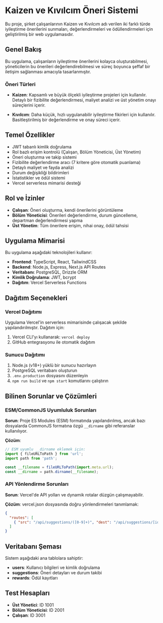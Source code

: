 # Kaizen ve Kıvılcım Öneri Sistemi

Bu proje, şirket çalışanlarının Kaizen ve Kıvılcım adı verilen iki farklı türde iyileştirme önerilerini sunmaları, değerlendirmeleri ve ödüllendirmeleri için geliştirilmiş bir web uygulamasıdır.

## Genel Bakış

Bu uygulama, çalışanların iyileştirme önerilerini kolayca oluşturabilmesi, yöneticilerin bu önerileri değerlendirebilmesi ve süreç boyunca şeffaf bir iletişim sağlanması amacıyla tasarlanmıştır.

### Öneri Türleri

- **Kaizen**: Kapsamlı ve büyük ölçekli iyileştirme projeleri için kullanılır. Detaylı bir fizibilite değerlendirmesi, maliyet analizi ve üst yönetim onayı süreçlerini içerir.

- **Kıvılcım**: Daha küçük, hızlı uygulanabilir iyileştirme fikirleri için kullanılır. Basitleştirilmiş bir değerlendirme ve onay süreci içerir.

## Temel Özellikler

- JWT tabanlı kimlik doğrulama
- Rol bazlı erişim kontrolü (Çalışan, Bölüm Yöneticisi, Üst Yönetim)
- Öneri oluşturma ve takip sistemi 
- Fizibilite değerlendirme aracı (7 kritere göre otomatik puanlama)
- Detaylı maliyet ve fayda analizi
- Durum değişikliği bildirimleri
- İstatistikler ve ödül sistemi
- Vercel serverless mimarisi desteği

## Rol ve İzinler

- **Çalışan**: Öneri oluşturma, kendi önerilerini görüntüleme
- **Bölüm Yöneticisi**: Önerileri değerlendirme, durum güncelleme, departman değerlendirmesi yapma
- **Üst Yönetim**: Tüm önerilere erişim, nihai onay, ödül tahsisi

## Uygulama Mimarisi

Bu uygulama aşağıdaki teknolojileri kullanır:

- **Frontend**: TypeScript, React, TailwindCSS
- **Backend**: Node.js, Express, Next.js API Routes
- **Veritabanı**: PostgreSQL, Drizzle ORM
- **Kimlik Doğrulama**: JWT, bcrypt
- **Dağıtım**: Vercel Serverless Functions

## Dağıtım Seçenekleri

### Vercel Dağıtımı

Uygulama Vercel'in serverless mimarisinde çalışacak şekilde yapılandırılmıştır. Dağıtım için:

1. Vercel CLI'yı kullanarak: `vercel deploy`
2. GitHub entegrasyonu ile otomatik dağıtım

### Sunucu Dağıtımı

1. Node.js (v18+) yüklü bir sunucu hazırlayın
2. PostgreSQL veritabanı oluşturun
3. `.env.production` dosyasını düzenleyin
4. `npm run build` ve `npm start` komutlarını çalıştırın

## Bilinen Sorunlar ve Çözümleri

### ESM/CommonJS Uyumluluk Sorunları

**Sorun**: Proje ES Modules (ESM) formatında yapılandırılmış, ancak bazı dosyalarda CommonJS formatına özgü `__dirname` gibi referanslar kullanılıyor.

**Çözüm**: 

```javascript
// ESM uyumlu __dirname eklemek için:
import { fileURLToPath } from 'url';
import path from 'path';

const __filename = fileURLToPath(import.meta.url);
const __dirname = path.dirname(__filename);
```

### API Yönlendirme Sorunları

**Sorun**: Vercel'de API yolları ve dynamik rotalar düzgün çalışmayabilir.

**Çözüm**: vercel.json dosyasında doğru yönlendirmeleri tanımlamak:

```json
{
  "routes": [
    { "src": "/api/suggestions/([0-9]+)", "dest": "/api/suggestions/[id].ts?id=$1" }
  ]
}
```

## Veritabanı Şeması

Sistem aşağıdaki ana tablolara sahiptir:

- **users**: Kullanıcı bilgileri ve kimlik doğrulama
- **suggestions**: Öneri detayları ve durum takibi
- **rewards**: Ödül kayıtları

## Test Hesapları

- **Üst Yönetici**: ID 1001
- **Bölüm Yöneticisi**: ID 2001 
- **Çalışan**: ID 3001